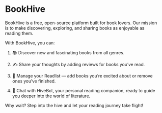 # BookHive
BookHive is a free, open-source platform built for book lovers. Our mission is to make discovering, exploring, and sharing books as enjoyable as reading them.

With BookHive, you can:

1. 📚 Discover new and fascinating books from all genres.

2. ✍️ Share your thoughts by adding reviews for books you’ve read.

3. 📖 Manage your Readlist — add books you’re excited about or remove ones you’ve finished.

4. 🤖 Chat with HiveBot, your personal reading companion, ready to guide you deeper into the world of literature.

Why wait? Step into the hive and let your reading journey take flight!
